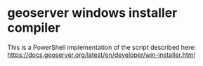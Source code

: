 # geoserver windows installer compiler

This is a PowerShell implementation of the script described here: 
https://docs.geoserver.org/latest/en/developer/win-installer.html
